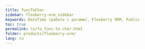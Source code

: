 ```yaml
---
title: funcToChar
sidebar: flexberry-orm_sidebar
keywords: DateTime (работа с датами), Flexberry ORM, Public
toc: true
permalink: ru/fo_func-to-char.html
folder: products/flexberry-orm/
lang: ru
---
```



